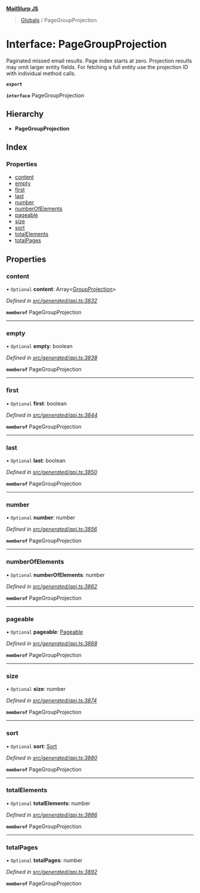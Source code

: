 **[MailSlurp JS](../README.md)**

> [Globals](../README.md) / PageGroupProjection

# Interface: PageGroupProjection

Paginated missed email results. Page index starts at zero. Projection results may omit larger entity fields. For fetching a full entity use the projection ID with individual method calls.

**`export`** 

**`interface`** PageGroupProjection

## Hierarchy

* **PageGroupProjection**

## Index

### Properties

* [content](pagegroupprojection.md#content)
* [empty](pagegroupprojection.md#empty)
* [first](pagegroupprojection.md#first)
* [last](pagegroupprojection.md#last)
* [number](pagegroupprojection.md#number)
* [numberOfElements](pagegroupprojection.md#numberofelements)
* [pageable](pagegroupprojection.md#pageable)
* [size](pagegroupprojection.md#size)
* [sort](pagegroupprojection.md#sort)
* [totalElements](pagegroupprojection.md#totalelements)
* [totalPages](pagegroupprojection.md#totalpages)

## Properties

### content

• `Optional` **content**: Array\<[GroupProjection](groupprojection.md)>

*Defined in [src/generated/api.ts:3832](https://github.com/mailslurp/mailslurp-client/blob/2c659a7/src/generated/api.ts#L3832)*

**`memberof`** PageGroupProjection

___

### empty

• `Optional` **empty**: boolean

*Defined in [src/generated/api.ts:3838](https://github.com/mailslurp/mailslurp-client/blob/2c659a7/src/generated/api.ts#L3838)*

**`memberof`** PageGroupProjection

___

### first

• `Optional` **first**: boolean

*Defined in [src/generated/api.ts:3844](https://github.com/mailslurp/mailslurp-client/blob/2c659a7/src/generated/api.ts#L3844)*

**`memberof`** PageGroupProjection

___

### last

• `Optional` **last**: boolean

*Defined in [src/generated/api.ts:3850](https://github.com/mailslurp/mailslurp-client/blob/2c659a7/src/generated/api.ts#L3850)*

**`memberof`** PageGroupProjection

___

### number

• `Optional` **number**: number

*Defined in [src/generated/api.ts:3856](https://github.com/mailslurp/mailslurp-client/blob/2c659a7/src/generated/api.ts#L3856)*

**`memberof`** PageGroupProjection

___

### numberOfElements

• `Optional` **numberOfElements**: number

*Defined in [src/generated/api.ts:3862](https://github.com/mailslurp/mailslurp-client/blob/2c659a7/src/generated/api.ts#L3862)*

**`memberof`** PageGroupProjection

___

### pageable

• `Optional` **pageable**: [Pageable](pageable.md)

*Defined in [src/generated/api.ts:3868](https://github.com/mailslurp/mailslurp-client/blob/2c659a7/src/generated/api.ts#L3868)*

**`memberof`** PageGroupProjection

___

### size

• `Optional` **size**: number

*Defined in [src/generated/api.ts:3874](https://github.com/mailslurp/mailslurp-client/blob/2c659a7/src/generated/api.ts#L3874)*

**`memberof`** PageGroupProjection

___

### sort

• `Optional` **sort**: [Sort](sort.md)

*Defined in [src/generated/api.ts:3880](https://github.com/mailslurp/mailslurp-client/blob/2c659a7/src/generated/api.ts#L3880)*

**`memberof`** PageGroupProjection

___

### totalElements

• `Optional` **totalElements**: number

*Defined in [src/generated/api.ts:3886](https://github.com/mailslurp/mailslurp-client/blob/2c659a7/src/generated/api.ts#L3886)*

**`memberof`** PageGroupProjection

___

### totalPages

• `Optional` **totalPages**: number

*Defined in [src/generated/api.ts:3892](https://github.com/mailslurp/mailslurp-client/blob/2c659a7/src/generated/api.ts#L3892)*

**`memberof`** PageGroupProjection
